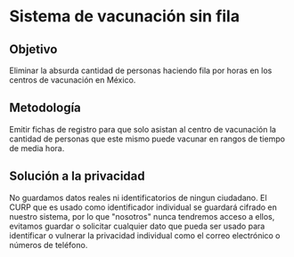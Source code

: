 # Sistema de vacunación sin fila

## Objetivo

Eliminar la absurda cantidad de personas haciendo fila por horas en los centros de vacunación en México.

## Metodología

Emitir fichas de registro para que solo asistan al centro de vacunación la
cantidad de personas que este mismo puede vacunar en rangos de tiempo de media
hora.

## Solución a la privacidad

No guardamos datos reales ni identificatorios de ningun ciudadano. El CURP que
es usado como identificador individual se guardará cifrado en nuestro sistema,
por lo que "nosotros" nunca tendremos acceso a ellos, evitamos guardar o
solicitar cualquier dato que pueda ser usado para identificar o vulnerar la
privacidad individual como el correo electrónico o números de teléfono.

